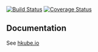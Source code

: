 [![Build Status](https://travis-ci.org/kube-HPC/resource-manager.svg?branch=master)](https://travis-ci.org/kube-HPC/resource-manager)
[![Coverage Status](https://coveralls.io/repos/github/kube-HPC/resource-manager/badge.svg?branch=master)](https://coveralls.io/github/kube-HPC/resource-manager?branch=master)


## Documentation

See [hkube.io](http://hkube.io/)


